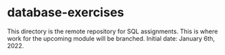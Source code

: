 # database-exercises
This directory is the remote repository for SQL assignments.
This is where work for the upcoming module will be branched. 
Initial date: January 6th, 2022. 
